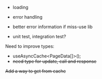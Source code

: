 - loading
- error handling

- better error information if miss-use lib

- unit test, integration test?

Need to improve types:

 - useAsyncCache<PageData[]>();
 - ~~need type for update, call and response~~

~~Add a way to get from cache~~